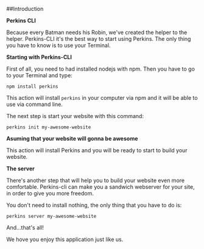 ##Introduction

**Perkins CLI**

Because every Batman needs his Robin, we've created the helper to the helper.
Perkins-CLI it's the best way to start using Perkins. The only thing you have to know is to use your Terminal.

**Starting with Perkins-CLI**

First of all, you need to had installed nodejs with npm. Then you have to go to your Terminal and type:

<code>npm install perkins</code>

This action will install <code>perkins</code> in your computer via npm and it will be able to use via command line.

The next step is start your website with this command:

<code>perkins init my-awesome-website</code>

**Asuming that your website will gonna be awesome**

This action will install Perkins and you will be ready to start to build your website.

**The server**

There's another step that will help you to build your website even more comfortable. Perkins-cli can make you a <stroke>sandwich</stroke> webserver for your site, in order to give you more freedom.

You don't need to install nothing, the only thing that you have to do is:

<code>perkins server my-awesome-website</code>

And...that's all!

We hove you enjoy this application just like us.

